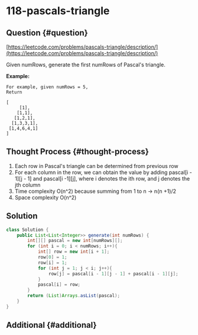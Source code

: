 # 118-pascals-triangle

## Question {#question}

[https://leetcode.com/problems/pascals-triangle/description/](https://leetcode.com/problems/pascals-triangle/description/)

Given numRows, generate the first numRows of Pascal's triangle.

**Example:**

```text
For example, given numRows = 5,
Return

[
     [1],
    [1,1],
   [1,2,1],
  [1,3,3,1],
 [1,4,6,4,1]
]
```

## Thought Process {#thought-process}

1. Each row in Pascal's triangle can be determined from previous row
2. For each column in the row, we can obtain the value by adding  pascal\[i - 1\]\[j - 1\] and pascal\[i -1\]\[j\], where i denotes the ith row, and j denotes the jth column
3. Time complexity O\(n^2\) because summing from 1 to n -&gt; n\(n +1\)/2
4. Space complexity O\(n^2\)

## Solution

```java
class Solution {
    public List<List<Integer>> generate(int numRows) {
        int[][] pascal = new int[numRows][];
        for (int i = 0; i < numRows; i++){
            int[] row = new int[i + 1];
            row[0] = 1;
            row[i] = 1;
            for (int j = 1; j < i; j++){
                row[j] = pascal[i - 1][j - 1] + pascal[i - 1][j];
            }
            pascal[i] = row;
        }
        return (List)Arrays.asList(pascal);
    }
}
```

## Additional {#additional}

